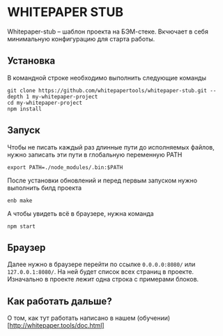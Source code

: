 # WHITEPAPER STUB

Whitepaper-stub – шаблон проекта на БЭМ-стеке. Вкчючает в себя минимальную конфигурацию для старта работы.

## Установка

В командной строке необходимо выполнить следующие команды

```
git clone https://github.com/whitepapertools/whitepaper-stub.git --depth 1 my-whitepaper-project
cd my-whitepaper-project
npm install
```

## Запуск

Чтобы не писать каждый раз длинные пути до исполняемых файлов, нужно записать эти пути в глобальную переменную PATH

``` export PATH=./node_modules/.bin:$PATH ```

После установки обновлений и перед первым запуском нужно выполнить билд проекта

``` enb make ```

А чтобы увидеть всё в браузере, нужна команда

``` npm start ```

## Браузер

Далее нужно в браузере перейти по ссылке `0.0.0.0:8080/` или `127.0.0.1:8080/`. На ней будет список всех страниц в проекте. Изначально в проекте лежит одна строка с примерами блоков.

## Как работать дальше?

О том, как тут работать написано в нашем (обучении)[http://whitepaper.tools/doc.html]
